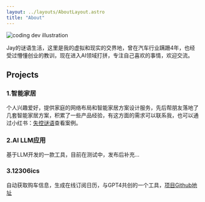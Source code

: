 ```yaml
---
layout: ../layouts/AboutLayout.astro
title: "About"
---
```

<div>
  <img src="/assets/jay3.png" class="sm:w-1/6 mx-auto" alt="coding dev illustration">
</div>

Jay的谜语生活，这里是我的虚拟和现实的交界地，曾在汽车行业蹒跚4年，也经受过懵懂创业的教训，现在进入AI领域打拼，专注自己喜欢的事情，欢迎交流。



## Projects

### 1.智能家居
个人兴趣爱好，提供家庭的网络布局和智能家居方案设计服务，先后帮朋友落地了几套智能家居方案，积累了一些产品经验，有这方面的需求可以联系我，也可以通过小红书：[失控谜语](https://www.xiaohongshu.com/user/profile/573caadf82ec391cfda712d7)查看案例。

### 2.AI LLM应用
基于LLM开发的一款工具，目前在测试中，发布后补充...

### 3.12306ics
自动获取购车信息，生成在线订阅日历，与GPT4共创的一个工具，[项目Github地址](https://github.com/socekin/12306ics)

